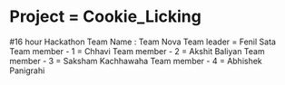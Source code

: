 # Project = Cookie_Licking 
#16 hour Hackathon 
Team Name : Team Nova 
Team leader = Fenil Sata 
Team member - 1 = Chhavi
Team member - 2 = Akshit Baliyan 
Team member - 3 = Saksham Kachhawaha
Team member - 4 = Abhishek Panigrahi
